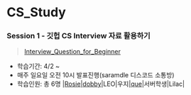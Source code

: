 # CS_Study

### Session 1 - 깃헙 CS Interview 자료 활용하기
> [Interview_Question_for_Beginner](https://github.com/gyoogle/tech-interview-for-developer)
+ 학습기간: 4/2 ~
+ 매주 일요일 오전 10시 발표진행(saramdle 디스코드 소통방)
+ 학습인원: 총 6명
|[Rosie](https://github.com/Ilpyo-Yang)|[dobby](https://github.com/dohye1)|LEO|우지|[que](https://github.com/quedevel)|서버학생|Lilac|
